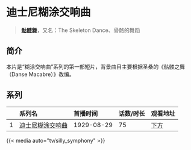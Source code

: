 # 迪士尼糊涂交响曲


> <u>**[骷髅舞](https://bgm.tv/subject/136879)**</u>，又名：The Skeleton Dance、骨骼的舞蹈

## 简介

本片是“糊涂交响曲”系列的第一部短片，背景曲目主要根据圣桑的《骷髅之舞（Danse Macabre）》改编。





## 系列

|     |   系列名   |   首播时间  | 话数/时长  | 观看地址 |
|:---  |:------    |:----      |:---       |:---  |
| 1 |[迪士尼糊涂交响曲](https://bgm.tv/subject/136879)| 1929-08-29 | 75 | [下方](#id-1)  |


{{< media auto="tv/silly_symphony" >}}
